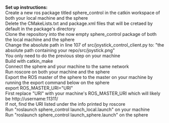 **Set up instructions:**\
Create a new ros package titled sphere_control in the catkin workspace of both your local machine and the sphere\
Delete the CMakeLists.txt and package.xml files that will be cretaed by default in the package's directory\
Clone the repository into the now empty sphere_control package of both the local machine and the sphere\
Change the absolute path in line 107 of src/joystick_control_client.py to: "the absolute path containing your repo/src/joystick.png"\
You only need to do the previous step on your machine\
Build with catkin_make\
Connect the sphere and your machine to the same network\
Run roscore on both your machine and the sphere\
Export the ROS master of the sphere to the master on your machine by running the export command below on the sphere\
export ROS_MASTER_URI="URI"\
First replace "URI" with your machine's ROS_MASTER_URI which will likely be http://username:11311/ \
If not, find the URI listed under the info printed by roscore\
Run "roslaunch sphere_control launch_local.launch" on your machine\
Run "roslaunch sphere_control launch_sphere.launch" on the sphere
